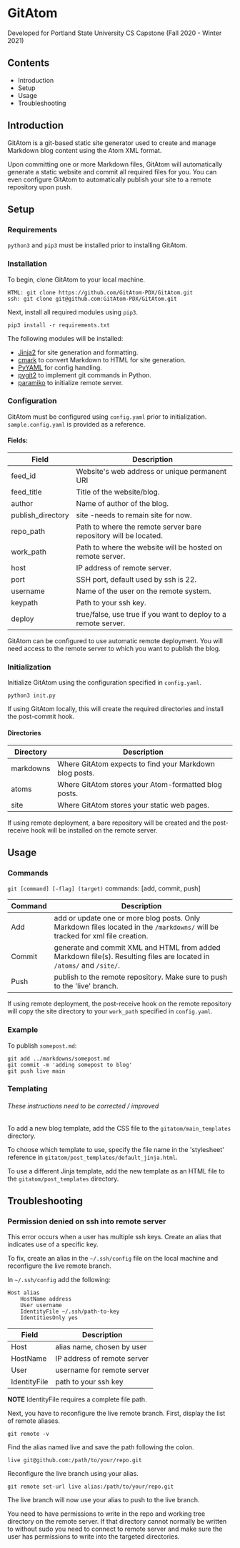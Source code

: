 # GitAtom
Developed for Portland State University CS Capstone (Fall 2020 - Winter 2021)
 
 ## Contents
 * Introduction
 * Setup
 * Usage
 * Troubleshooting
 
## Introduction
GitAtom is a git-based static site generator used to create and manage Markdown blog 
content using the Atom XML format.

Upon committing one or more Markdown files, GitAtom will automatically generate a static 
website and commit all required files for you. You can even configure GitAtom to automatically 
publish your site to a remote repository upon push.
 
## Setup 
### Requirements 

`python3` and `pip3` must be installed prior to installing GitAtom.

### Installation 

To begin, clone GitAtom to your local machine.

``` 
HTML: git clone https://github.com/GitAtom-PDX/GitAtom.git
ssh: git clone git@github.com:GitAtom-PDX/GitAtom.git
```

Next, install all required modules using `pip3`.

```
pip3 install -r requirements.txt
```

The following modules will be installed:

* [Jinja2](https://pypi.org/project/Jinja2/) for site generation and formatting.
* [cmark](https://pypi.org/project/cmarkgfm/) to convert Markdown to HTML for site generation.
* [PyYAML](https://pypi.org/project/PyYAML/) for config handling.
* [pygit2](https://pypi.org/project/pygit2/) to implement git commands in Python.
* [paramiko](https://pypi.org/project/paramiko/) to initialize remote server. 

### Configuration 

GitAtom must be configured using `config.yaml` prior to initialization. `sample.config.yaml` is provided as a reference.

#### Fields:  
| Field | Description|
| --- | --- |
| feed_id |Website's web address or unique permanent URI|
| feed_title | Title of the website/blog.|  
| author | Name of author of the blog.|   
| publish_directory | site -needs to remain site for now.  |
| repo_path | Path to where the remote server bare repository will be located. |   
| work_path | Path to where the website will be hosted on remote server. |
| host | IP address of remote server. |   
| port | SSH port, default used by ssh is 22. |   
| username | Name of the user on the remote system. |  
| keypath | Path to your ssh key. |    
| deploy | true/false, use true if you want to deploy to a remote server.| 

GitAtom can be configured to use automatic remote deployment. You will need access to the 
remote server to which you want to publish the blog.  


### Initialization

Initialize GitAtom using the configuration specified in `config.yaml`.

```
python3 init.py
```

If using GitAtom locally, this will create the required directories and 
install the post-commit hook. 

#### Directories
| Directory | Description|
| --- | --- |
| markdowns | Where GitAtom expects to find your Markdown blog posts. |
| atoms | Where GitAtom stores your Atom-formatted blog posts. |  
| site | Where GitAtom stores your static web pages. |   

If using remote deployment, a bare repository will be created and the 
post-receive hook will be installed on the remote server.


## Usage
### Commands
`git [command] [-flag] (target)`
commands: [add, commit, push]

| Command | Description|
| --- | --- |
| Add | add or update one or more blog posts. Only Markdown files located in the `/markdowns/` will be tracked for xml file creation. |
| Commit | generate and commit XML and HTML from added Markdown file(s). Resulting files are located in `/atoms/` and `/site/`. |  
| Push | publish to the remote repository. Make sure to push to the 'live' branch. |   

If using remote deployment, the post-receive hook on the remote repository will copy the site directory to your `work_path` specified in `config.yaml`.  

### Example
To publish `somepost.md`:

```
git add ../markdowns/somepost.md
git commit -m 'adding somepost to blog'
git push live main
```

### Templating 
###### These instructions need to be corrected / improved
To add a new blog template, add the CSS file to the `gitatom/main_templates` 
directory.  

To choose which template to use, specify the file name in the 
'stylesheet' reference in `gitatom/post_templates/default_jinja.html`.  

To use a different Jinja template, add the new template as an HTML file to the 
`gitatom/post_templates` directory.


## Troubleshooting

### Permission denied on ssh into remote server

This error occurs when a user has multiple ssh keys. Create an alias that indicates use of a specific key.  

To fix, create an alias in the `~/.ssh/config` file on the local machine and reconfigure the live remote branch. 

In `~/.ssh/config` add the following:  

```
Host alias
    HostName address 
    User username 
    IdentityFile ~/.ssh/path-to-key
    IdentitiesOnly yes  
```

| Field | Description|
| --- | --- |
| Host | alias name, chosen by user |
| HostName | IP address of remote server |  
| User | username for remote server |   
| IdentityFile | path to your ssh key |   

**NOTE** IdentityFile requires a complete file path.

Next, you have to reconfigure the live remote branch. First, display the list of remote aliases.
```
git remote -v
```

Find the alias named live and save the path following the colon.
```
live git@github.com:/path/to/your/repo.git
```

Reconfigure the live branch using your alias. 
```
git remote set-url live alias:/path/to/your/repo.git
```

The live branch will now use your alias to push to the live branch.

You need to have permissions to write in the repo and working tree directory on the
remote server. If that directory cannot normally be written to without sudo you
need to connect to remote server and make sure the user has permissions to write 
into the targeted directories.



